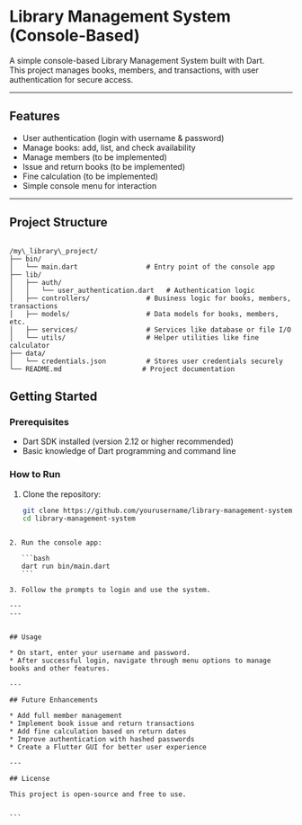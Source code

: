 # Library Management System (Console-Based)

A simple console-based Library Management System built with Dart.  
This project manages books, members, and transactions, with user authentication for secure access.

---

## Features

- User authentication (login with username & password)  
- Manage books: add, list, and check availability  
- Manage members (to be implemented)  
- Issue and return books (to be implemented)  
- Fine calculation (to be implemented)  
- Simple console menu for interaction  

---

## Project Structure

```

/my\_library\_project/
├── bin/
│   └── main.dart                 # Entry point of the console app
├── lib/
│   ├── auth/
│   │   └── user_authentication.dart   # Authentication logic
│   ├── controllers/              # Business logic for books, members, transactions
│   ├── models/                   # Data models for books, members, etc.
│   ├── services/                 # Services like database or file I/O
│   └── utils/                    # Helper utilities like fine calculator
├── data/
│   └── credentials.json          # Stores user credentials securely
└── README.md                    # Project documentation

````


## Getting Started

### Prerequisites

- Dart SDK installed (version 2.12 or higher recommended)  
- Basic knowledge of Dart programming and command line

### How to Run

1. Clone the repository:  
   ```bash
   git clone https://github.com/yourusername/library-management-system.git
   cd library-management-system
````

2. Run the console app:

   ```bash
   dart run bin/main.dart
   ```

3. Follow the prompts to login and use the system.

---
---


## Usage

* On start, enter your username and password.
* After successful login, navigate through menu options to manage books and other features.

---

## Future Enhancements

* Add full member management
* Implement book issue and return transactions
* Add fine calculation based on return dates
* Improve authentication with hashed passwords
* Create a Flutter GUI for better user experience

---

## License

This project is open-source and free to use.


```


